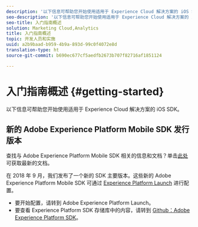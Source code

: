 ```yaml
---
description: '以下信息可帮助您开始使用适用于 Experience Cloud 解决方案的 iOS SDK '
seo-description: '以下信息可帮助您开始使用适用于 Experience Cloud 解决方案的 iOS SDK '
seo-title: 入门指南概述
solution: Marketing Cloud,Analytics
title: 入门指南概述
topic: 开发人员和实施
uuid: a2b9baad-b959-4b9a-893d-99c0f4072e8d
translation-type: ht
source-git-commit: b690ec677cf5aedfb2673b707f82716af1851124

---
```



# 入门指南概述 {#getting-started}

以下信息可帮助您开始使用适用于 Experience Cloud 解决方案的 iOS SDK。

## 新的 Adobe Experience Platform Mobile SDK 发行版本

查找与 Adobe Experience Platform Mobile SDK 相关的信息和文档？单击[此处](https://aep-sdks.gitbook.io/docs/)可获取最新的文档。

在 2018 年 9 月，我们发布了一个新的 SDK 主要版本。这些新的 Adobe Experience Platform Mobile SDK 可通过 [Experience Platform Launch](https://www.adobe.com/cn/experience-platform/launch.html) 进行配置。

* 要开始配置，请转到 Adobe Experience Platform Launch。
* 要查看 Experience Platform SDK 存储库中的内容，请转到 [Github：Adobe Experience Platform SDK](https://github.com/Adobe-Marketing-Cloud/acp-sdks)。
